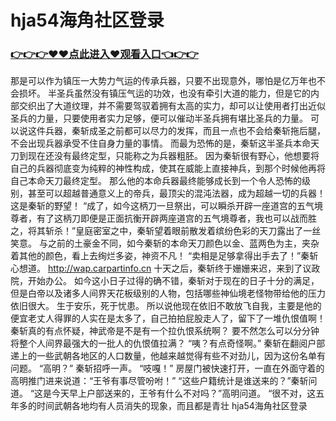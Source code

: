 # hja54海角社区登录

### <a href="http://www.baidu.com/link?url=ok3_Ml5QdPpOWDUDT8PseJcBKYiYUthhvs1MDf_XWaxIqoOiiz3h9rK40scs4rg4&wd">👉👉👉♥♥点此进入♥观看入口👈👉👉</a>


那是可以作为镇压一大势力气运的传承兵器，只要不出现意外，哪怕是亿万年也不会损坏。
    半圣兵虽然没有镇压气运的功效，也没有牵引大道的能力，但是它的内部交织出了大道纹理，并不需要驾驭着拥有太高的实力，却可以让使用者打出近似圣兵的力量，只要使用者实力足够，便可以催动半圣兵拥有堪比圣兵的力量。
    可以说这件兵器，秦斩成圣之前都可以尽力的发挥，而且一点也不会给秦斩拖后腿，不会出现兵器承受不住自身力量的事情。
    而最为恐怖的是，秦斩这半圣兵本命天刀到现在还没有最终定型，只能称之为兵器粗胚。
    因为秦斩很有野心，他想要将自己的兵器彻底变为纯粹的神性构成，使其在威能上直接神兵，到那个时候他再将自己本命天刀最终定型。
    那么他的本命兵器最终能够成长到一个令人恐怖的级别，甚至可以超越普通意义上的帝兵，最顶尖的混沌法器，成为超越一切的兵器！
    这是秦斩的野望！
    “成了，如今这柄刀一旦祭出，可以瞬杀开辟一座道宫的五气境尊者，有了这柄刀即便是正面抗衡开辟两座道宫的五气境尊者，我也可以战而胜之，将其斩杀！”皇庭密室之中，秦斩望着眼前散发着缤纷色彩的天刀露出了一丝笑意。
    与之前的土豪金不同，如今秦斩的本命天刀颜色以金、蓝两色为主，夹杂着其他的颜色，看上去绚烂多姿，神资不凡！
    “卖相是足够拿得出手去了！”秦斩心想道。
    http://wap.carpartinfo.cn
    十天之后，秦斩终于姗姗来迟，来到了议政院，开始办公。
    如今这小日子过得的确不错，秦斩对于现在的日子十分的满足，但是白帝以及诸多人间界天花板级别的人物，包括哪些神仙境老怪物带给他的压力依旧很大。
    生于安乐，死于忧患。
    所以说他现在依旧不敢放飞自我，主要是他的便宜老丈人得罪的人实在是太多了，自己拍拍屁股走人了，留下了一堆仇恨值啊！
    秦斩真的有点怀疑，神武帝是不是有一个拉仇恨系统啊？
    要不然怎么可以分分钟将整个人间界最强大的一批人的仇恨值拉满？
    “咦？有点奇怪啊。”
    秦斩在翻阅户部递上的一些武朝各地区的人口数量，他越来越觉得有些不对劲儿，因为这份名单有问题。
    “高明？”
    秦斩招呼一声。
    “吱嘎！”
    房屋门被快速打开，一直在外面守着的高明推门进来说道：“王爷有事尽管吩咐！”
    “这些户籍统计是谁送来的？”秦斩问道。
    “这是今天早上户部送来的，王爷有什么不对吗？”高明问道。
    “很不对，这五年多的时间武朝各地均有人员消失的现象，而且都是青壮
hja54海角社区登录
